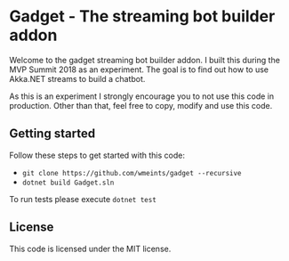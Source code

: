 # Gadget - The streaming bot builder addon
Welcome to the gadget streaming bot builder addon.
I built this during the MVP Summit 2018 as an experiment. The goal is to find out
how to use Akka.NET streams to build a chatbot.

As this is an experiment I strongly encourage you to not use this code in production.
Other than that, feel free to copy, modify and use this code.

## Getting started
Follow these steps to get started with this code:

 * `git clone https://github.com/wmeints/gadget --recursive`
 * `dotnet build Gadget.sln`

To run tests please execute `dotnet test`

## License
This code is licensed under the MIT license.